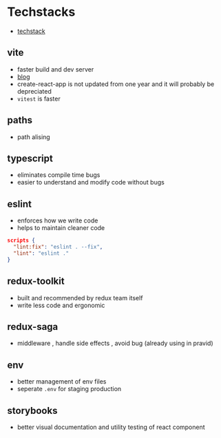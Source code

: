 # Techstacks

- [techstack](#techstacks)

## vite

- faster build and dev server
- [blog](https://blog.logrocket.com/vite-3-vs-create-react-app-comparison-migration-guide/)
- create-react-app is not updated from one year and it will probably be depreciated
- `vitest` is faster

## paths

- path alising

## typescript

- eliminates compile time bugs
- easier to understand and modify code without bugs

## eslint

- enforces how we write code
- helps to maintain cleaner code

```json
scripts {
  "lint:fix": "eslint . --fix",
  "lint": "eslint ."
}
```

## redux-toolkit

- built and recommended by redux team itself
- write less code and ergonomic

## redux-saga

- middleware , handle side effects , avoid bug (already using in pravid)

## env

- better management of env files
- seperate `.env` for staging production

## storybooks

- better visual documentation and utility testing of react component
